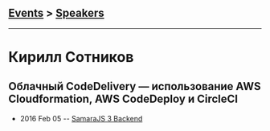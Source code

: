 ## [Events](../README.md) > [Speakers](../speakers.md)
---

# Кирилл Сотников

## Облачный CodeDelivery — использование AWS Cloudformation, AWS CodeDeploy и CircleCI
- 2016 Feb 05 -- [SamaraJS 3 Backend](https://www.youtube.com/watch?v=_yO_nJ-EHek)    
